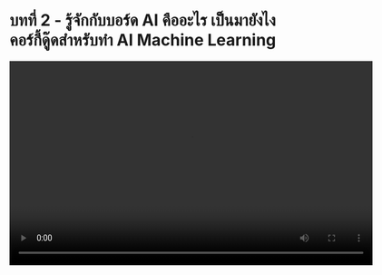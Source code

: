 # บทที่ 2 - รู้จักกับบอร์ด AI คืออะไร เป็นมายังไง คอร์กี้ดู๊ดสำหรับทำ AI Machine Learning

<video width="640" height="360" controls>
  <source :src="$withBase('/lessons/ep2.mp4')" type="video/mp4">
  Your browser does not support the video tag.
</video>
